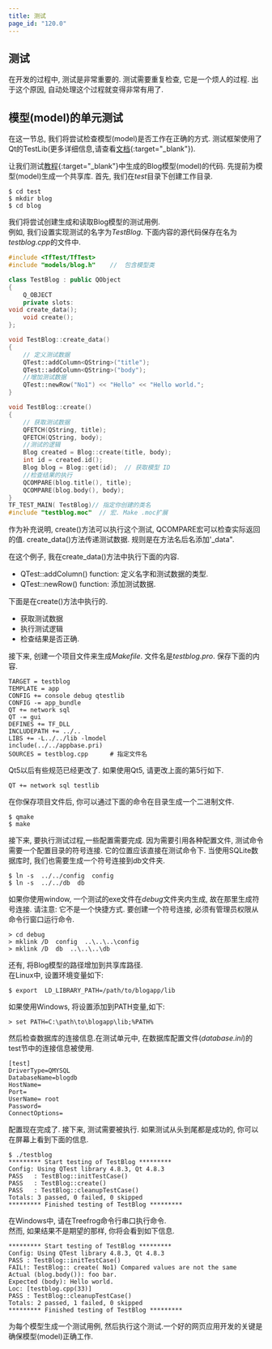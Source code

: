 ```yaml
---
title: 测试
page_id: "120.0"
---
```


## 测试

在开发的过程中, 测试是非常重要的. 测试需要重复检查, 它是一个烦人的过程. 出于这个原因, 自动处理这个过程就变得非常有用了.

## 模型(model)的单元测试

在这一节总, 我们将尝试检查模型(model)是否工作在正确的方式. 测试框架使用了Qt的TestLib(更多详细信息,请查看[文档](http://qt-project.org/doc/qt-5.0/qttestlib/qtest-overview.html){:target="_blank"}).

让我们测试[教程](/user-guide/en/tutorial/index.html){:target="_blank"}中生成的Blog模型(model)的代码. 先提前为模型(model)生成一个共享库. 首先, 我们在*test*目录下创建工作目录.

```
$ cd test
$ mkdir blog
$ cd blog
```

我们将尝试创建生成和读取Blog模型的测试用例.<br>
例如, 我们设置实现测试的名字为*TestBlog*. 下面内容的源代码保存在名为*testblog.cpp*的文件中.

```c++
#include <TfTest/TfTest>
#include "models/blog.h"    //  包含模型类

class TestBlog : public QObject
{
    Q_OBJECT
    private slots:
void create_data();
    void create();
};

void TestBlog::create_data()
{
    // 定义测试数据
    QTest::addColumn<QString>("title"); 
    QTest::addColumn<QString>("body");
    //增加测试数据
    QTest::newRow("No1") << "Hello" << "Hello world.";
}

void TestBlog::create()
{
    // 获取测试数据
    QFETCH(QString, title); 
    QFETCH(QString, body);
    //测试的逻辑
    Blog created = Blog::create(title, body);
    int id = created.id();
    Blog blog = Blog::get(id);  // 获取模型 ID
    //检查结果的执行
    QCOMPARE(blog.title(), title); 
    QCOMPARE(blog.body(), body);
}
TF_TEST_MAIN( TestBlog)// 指定你创建的类名
#include "testblog.moc"  // 宏. Make .moc扩展
```

作为补充说明, create()方法可以执行这个测试, QCOMPARE宏可以检查实际返回的值. create_data()方法传递测试数据.
规则是在方法名后名添加'_data".

在这个例子, 我在create_data()方法中执行下面的内容.

* QTest::addColumn() function: 定义名字和测试数据的类型.
* QTest::newRow() function: 添加测试数据.

下面是在create()方法中执行的.

* 获取测试数据
* 执行测试逻辑
* 检查结果是否正确.

接下来, 创建一个项目文件来生成*Makefile*. 文件名是*testblog.pro*. 保存下面的内容.

```
TARGET = testblog
TEMPLATE = app
CONFIG += console debug qtestlib
CONFIG -= app_bundle
QT += network sql
QT -= gui
DEFINES += TF_DLL
INCLUDEPATH += ../..
LIBS += -L../../lib -lmodel
include(../../appbase.pri)
SOURCES = testblog.cpp      # 指定文件名
```

Qt5以后有些规范已经更改了. 如果使用Qt5, 请更改上面的第5行如下.

```
QT += network sql testlib
```

在你保存项目文件后, 你可以通过下面的命令在目录生成一个二进制文件.

```
$ qmake
$ make
``` 

接下来, 要执行测试过程,一些配置需要完成.
因为需要引用各种配置文件, 测试命令需要一个配置目录的符号连接. 它的位置应该直接在测试命令下. 当使用SQLite数据库时, 我们也需要生成一个符号连接到*db*文件夹.

```
$ ln -s  ../../config  config
$ ln -s  ../../db  db
```

如果你使用window, 一个测试的exe文件在*debug*文件夹内生成, 故在那里生成符号连接. 请注意: 它不是一个快捷方式.
要创建一个符号连接, 必须有管理员权限从命令行窗口运行命令.

```
> cd debug 
> mklink /D  config  ..\..\..\config
> mklink /D  db  ..\..\..\db
```

还有, 将Blog模型的路径增加到共享库路径.<br>
在Linux中, 设置环境变量如下:

```
$ export  LD_LIBRARY_PATH=/path/to/blogapp/lib
```

如果使用Windows, 将设置添加到PATH变量,如下:

```
> set PATH=C:\path\to\blogapp\lib;%PATH%
```

然后检查数据库的连接信息.在测试单元中, 在数据库配置文件(*database.ini*)的test节中的连接信息被使用.

```
[test]
DriverType=QMYSQL
DatabaseName=blogdb
HostName=
Port=
UserName= root
Password=
ConnectOptions=
```

配置现在完成了. 接下来, 测试需要被执行. 如果测试从头到尾都是成功的, 你可以在屏幕上看到下面的信息.

```
$ ./testblog
********* Start testing of TestBlog *********
Config: Using QTest library 4.8.3, Qt 4.8.3
PASS   : TestBlog::initTestCase()
PASS   : TestBlog::create()
PASS   : TestBlog::cleanupTestCase()
Totals: 3 passed, 0 failed, 0 skipped
********* Finished testing of TestBlog *********
```

在Windows中, 请在Treefrog命令行串口执行命令.<br>
然而, 如果结果不是期望的那样, 你将会看到如下信息.

```
********* Start testing of TestBlog *********
Config: Using QTest library 4.8.3, Qt 4.8.3
PASS : TestBlog::initTestCase()
FAIL!: TestBlog:: create( No1) Compared values are not the same
Actual (blog.body()): foo bar.
Expected (body): Hello world.
Loc: [testblog.cpp(33)]
PASS : TestBlog::cleanupTestCase()
Totals: 2 passed, 1 failed, 0 skipped
********* Finished testing of TestBlog *********
```

为每个模型生成一个测试用例, 然后执行这个测试.一个好的网页应用开发的关键是确保模型(model)正确工作.